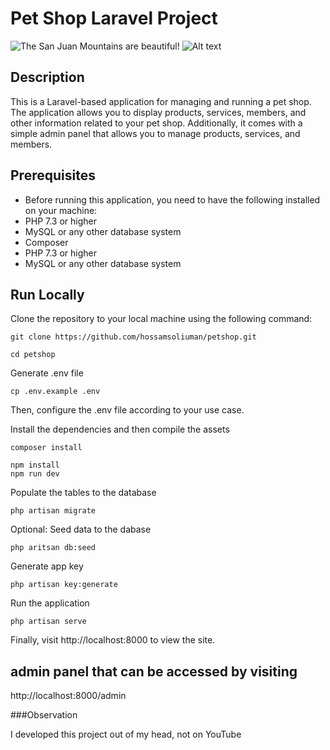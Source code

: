 # Pet Shop Laravel Project
![The San Juan Mountains are beautiful!](https://github.com/HossamSoliuman/petshop/img/pet-shop-website-template.jpg "San Juan Mountains")
![Alt text](https://via.placeholder.com/1024x768?text=Optional+Image+Here)
## Description

This is a Laravel-based application for managing and running a pet shop. The application allows you to display products, services, members, and other information
related to your pet shop. Additionally, it comes with a simple admin panel that allows you to manage products, services, and members.
## Prerequisites

* Before running this application, you need to have the following installed on your machine:
* PHP 7.3 or higher
* MySQL or any other database system
* Composer
* PHP 7.3 or higher
* MySQL or any other database system

## Run Locally

Clone the repository to your local machine using the following command:
```shell
git clone https://github.com/hossamsoliuman/petshop.git

cd petshop
```

Generate .env file
```shell
cp .env.example .env
```

Then, configure the .env file according to your use case.

Install the dependencies and then compile the assets
```shell
composer install

npm install
npm run dev
```

Populate the tables to the database
```shell
php artisan migrate
```

Optional: Seed data to the dabase
```shell
php aritsan db:seed
```

Generate app key
```shell
php artisan key:generate
```

Run the application
```shell
php artisan serve
```

Finally, visit http://localhost:8000 to view the site.

## admin panel that can be accessed by visiting 
http://localhost:8000/admin

###Observation

I developed this project out of my head, not on YouTube
